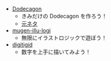 - [Dodecagon](https://gyouzasushi.github.io/dodecagon/)
  - きみだけの Dodecagon を作ろう！
  - [元ネタ](https://atcoder.jp/contests/agc051/tasks/agc051_a?lang=ja)
- [mugen-illu-logi](https://gyouzasushi.github.io/mugen-illu-logi/)
  - 無限にイラストロジックで遊ぼう！
- [digitigid](https://gyouzasushi.github.io/digitigid/)
  - 数字を上手に描いてみよう！